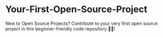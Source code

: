# Your-First-Open-Source-Project
New to Open Source Projects? Contribute to your very first open source project in this beginner-friendly code repository 👨‍💻!
